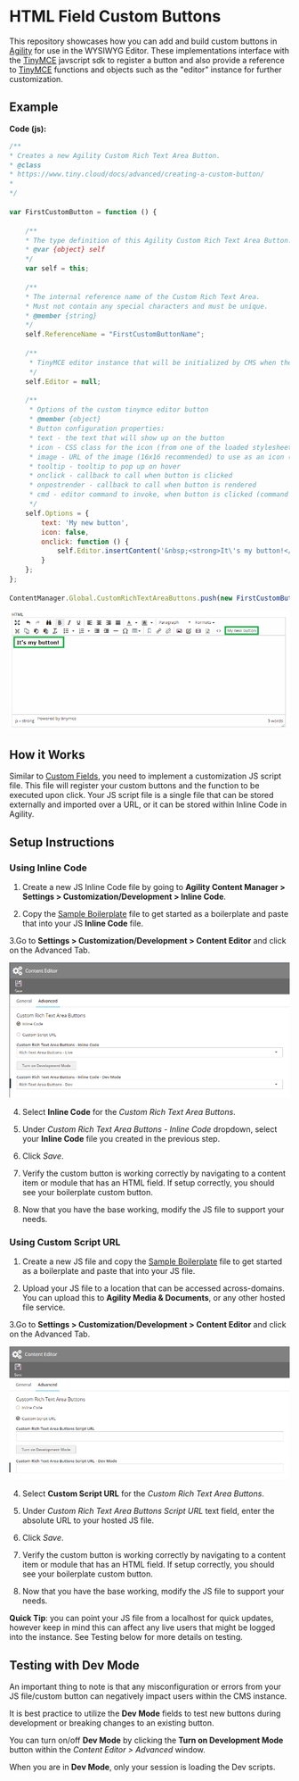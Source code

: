 # HTML Field Custom Buttons
This repository showcases how you can add and build custom buttons in [Agility](https://agilitycms.com) for use in the WYSIWYG Editor. These implementations interface with the [TinyMCE](https://www.tiny.cloud/) javscript sdk to register a button and also provide a reference to [TinyMCE](https://www.tiny.cloud/) functions and objects such as the "editor" instance for further customization.

## Example
**Code (js):**
```javascript
/**
* Creates a new Agility Custom Rich Text Area Button.
* @class
* https://www.tiny.cloud/docs/advanced/creating-a-custom-button/
* 
*/

var FirstCustomButton = function () {

    /**
    * The type definition of this Agility Custom Rich Text Area Button.
    * @var {object} self
    */
    var self = this;

    /**
    * The internal reference name of the Custom Rich Text Area.
    * Must not contain any special characters and must be unique.
    * @member {string}
    */
    self.ReferenceName = "FirstCustomButtonName";

    /**
     * TinyMCE editor instance that will be initialized by CMS when the editor is rendered.
     */
    self.Editor = null;

    /**
     * Options of the custom tinymce editor button
     * @member {object}
     * Button configuration properties:
     * text - the text that will show up on the button
     * icon - CSS class for the icon (from one of the loaded stylesheets)
     * image - URL of the image (16x16 recommended) to use as an icon (overrides icon option if defined)
     * tooltip - tooltip to pop up on hover
     * onclick - callback to call when button is clicked
     * onpostrender - callback to call when button is rendered
     * cmd - editor command to invoke, when button is clicked (command should be registered prior to this, either by editor or by you)
     */
    self.Options = {
        text: 'My new button',
        icon: false,
        onclick: function () {
            self.Editor.insertContent('&nbsp;<strong>It\'s my button!</strong>&nbsp;');
        }
    };
};

ContentManager.Global.CustomRichTextAreaButtons.push(new FirstCustomButton());
```
![Sample](screenshots/custom-buttons-example-sample-afterClick.png)

## How it Works
Similar to [Custom Fields](https://github.com/AgilityInc/CustomFields), you need to implement a customization JS script file. This file will register your custom buttons and the function to be executed upon click. Your JS script file is a single file that can be stored externally and imported over a URL, or it can be stored within Inline Code in Agility.

## Setup Instructions

### Using Inline Code
1. Create a new JS Inline Code file by going to **Agility Content Manager > Settings > Customization/Development > Inline Code**.

2. Copy the [Sample Boilerplate](sample-boilerplate.js) file to get started as a boilerplate and paste that into your JS **Inline Code** file.

3.Go to **Settings > Customization/Development > Content Editor** and click on the Advanced Tab.

![Sample](screenshots/custom-buttons-example-sample-editor.png)

4. Select **Inline Code** for the *Custom Rich Text Area Buttons*.

5. Under *Custom Rich Text Area Buttons - Inline Code* dropdown, select your **Inline Code** file you created in the previous step.

6. Click *Save*.

7. Verify the custom button is working correctly by navigating to a content item or module that has an HTML field. If setup correctly, you should see your boilerplate custom button.

8. Now that you have the base working, modify the JS file to support your needs.

### Using Custom Script URL
1. Create a new JS file and copy the [Sample Boilerplate](sample-boilerplate.js) file to get started as a boilerplate and paste that into your JS file.

2. Upload your JS file to a location that can be accessed across-domains. You can upload this to **Agility Media & Documents**, or any other hosted file service.

3.Go to **Settings > Customization/Development > Content Editor** and click on the Advanced Tab.

![Sample](screenshots/custom-buttons-example-sample-editor-2.png)

4. Select **Custom Script URL** for the *Custom Rich Text Area Buttons*.

5. Under *Custom Rich Text Area Buttons Script URL* text field, enter the absolute URL to your hosted JS file.

6. Click *Save*.

7. Verify the custom button is working correctly by navigating to a content item or module that has an HTML field. If setup correctly, you should see your boilerplate custom button.

8. Now that you have the base working, modify the JS file to support your needs. 

**Quick Tip**: you can point your JS file from a localhost for quick updates, however keep in mind this can affect any live users that might be logged into the instance. See Testing below for more details on testing.

## Testing with Dev Mode
An important thing to note is that any misconfiguration or errors from your JS file/custom button can negatively impact users within the CMS instance. 

It is best practice to utilize the **Dev Mode** fields to test new buttons during development or breaking changes to an existing button.

You can turn on/off **Dev Mode** by clicking the **Turn on Development Mode** button within the *Content Editor > Advanced* window.

When you are in **Dev Mode**, only your session is loading the Dev scripts.


